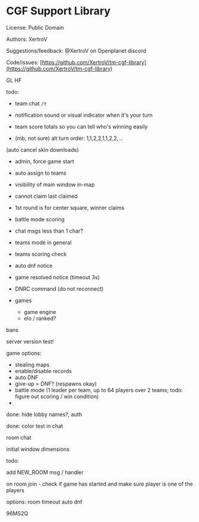 # CGF Support Library

License: Public Domain

Authors: XertroV

Suggestions/feedback: @XertroV on Openplanet discord

Code/issues: [https://github.com/XertroV/tm-cgf-library](https://github.com/XertroV/tm-cgf-library)

GL HF


todo:

- team chat `/t`

- notification sound or visual indicator when it's your turn

- team score totals so you can tell who's winning easily

- (mb, not sure) alt turn order: 1,1,2,2,1,1,2,2,...


(auto cancel skin downloads)



- admin, force game start
- auto assign to teams
- visibility of main window in-map

- cannot claim last claimed
- 1st round is for center square, winner claims
- battle mode scoring
- chat msgs less than 1 char?
- teams mode in general
- teams scoring check
- auto dnf notice
- game resolved notice (timeout 3s)



- DNRC command (do not reconnect)
- games
  - game engine
  - elo / ranked?


bans

server version test!

game options:

- stealing maps
- enable/disable records
- auto DNF
- give-up = DNF? (respawns okay)
- battle mode (1 leader per team, up to 64 players over 2 teams; todo: figure out scoring / win condition)
-




done: hide lobby names?, auth



done: color test in chat

room chat

initial window dimensions


todo:

add NEW_ROOM msg / handler

on room join - check if game has started and make sure player is one of the players

options:
room timeout
auto dnf

96MS2Q
